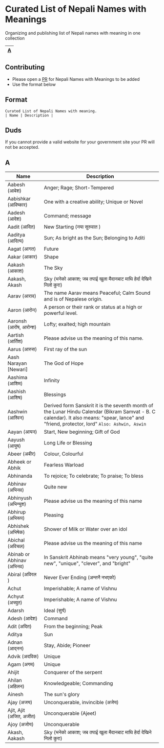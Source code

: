 # Curated List of Nepali Names with Meanings

Organizing and publishing list of Nepali names with meaning in one collection

| [A](#a)| 
|:-:  |

## Contributing

* Please open a [PR](https://guides.github.com/activities/forking/) for Nepali Names with Meanings to be added
* Use the format below

## Format

```
Curated List of Nepali Names with meaning.
| Name | Description | 
```
## Duds
If you cannot provide a valid website for your government site your PR will not be accepted.

## A 

Name | Description 
------------ | ------- 
Aabesh (आबेश)| Anger; Rage; Short-Tempered 
Aabishkar (आविष्कार) | One with a creative ability; Unique or Novel
Aadesh (आदेश) | Command; message
Aadit (आदित) | New Starting (नया सुरुवात )
Aaditya (आदित्य) | Sun; As bright as the Sun; Belonging to Aditi
Aagat (आगत) | Future
Aakar (आकार) | Shape
Aakash (आकाश) | The Sky
Aakash, Akash | Sky (भनेको आकाश; जब तपाई खुला मैदानबाट माथि हेर्दा देखिने निलो कुरा)
Aarav (आराव) | The name Aarav means Peaceful; Calm Sound and is of Nepalese origin.
Aaron (आरोन) | A person or their rank or status at a high or powerful level.
Aaronsh (आरोंष, आरोन्श) | Lofty; exalted; high mountain
Aartish (आर्तिश) | Please advise us the meaning of this name.
Aarus (आरुस) | First ray of the sun
Aash Narayan [Newari] | The God of Hope
Aashima (आशिम) | Infinity
Aashish (आशिष) | Blessings
Aashwin (आश्विन) | Derived form Sanskrit it is the seventh month of the Lunar Hindu Calendar (Bikram Samvat - B. C calendar). It also means: "spear, lance" and "friend, protector, lord" `Also: Ashwin, Aswin`
Aayan (आयन) | Start, New beginning; Gift of God
Aayush (आयुष) | Long Life or Blessing
Abeer (अबीर)| Colour, Colourful
Abheek or Abhik | Fearless Warload
Abhinanda | To rejoice; To celebrate; To praise; To bless
Abhinav (अभिनव) | Quite new
Abhinyush (अभिन्युश) | Please advise us the meaning of this name
Abhirup (अभिरूप) | Pleasing
Abhishek (अभिषेक) | Shower of Milk or Water over an idol
Abichal (अविचल) | Please advise us the meaning of this name
Abinab or Abhinav (अभिनव) | In Sanskrit Abhinab means "very young", "quite new", "unique", "clever", and "bright"
Abiral (अविरल ) | Never Ever Ending (अन्तनै नभएको)
Achut | Imperishable; A name of Vishnu
Achyut (अच्युत) | Imperishable; A name of Vishnu
Adarsh | 	Ideal (सुर्य)
Adesh (आदेश) | Command
Adit (अदित) | From the beginning; Peak
Aditya | Sun
Adnan (आद्नन) | Stay, Abide; Pioneer
Advik (अदविक) | Unique
Agam (अगम) | Unique
Ahijit | Conquerer of the serpent
Ahilan (अहिलन)  | Knowledgeable; Commanding
Ainesh | The sun's glory
Ajay (अजय) | Unconquerable, invincible (अजेय)
Ajit, Ajit (अजित, अजीत) | Unconquerable (Ajeet)
Ajoy (अजोय) | Unconquerable
Akash, Aakash | Sky (भनेको आकाश; जब तपाई खुला मैदानबाट माथि हेर्दा देखिने निलो कुरा)
